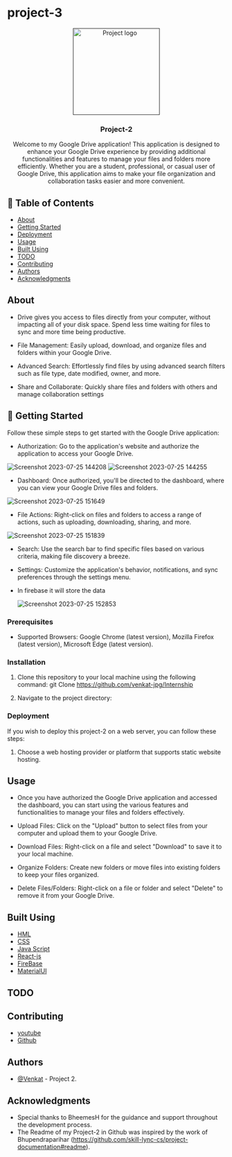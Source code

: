 # project-3
<p align="center">
  <a href="" rel="noopener">
    <img width=200px height=200px src="https://tse3.mm.bing.net/th?id=OIP.1om7KvIn8q4gtAD-YXfD6AHaHA&pid=Api&P=0&h=180" alt="Project logo">
  </a>
</p>
<h3 align="center">Project-2</h3>
<div align="center">
 
</div>

<p align="center">  Welcome to my Google Drive application! This application is designed to enhance your Google Drive experience by providing additional functionalities and features to manage your files and folders more efficiently. Whether you are a student, professional, or casual user of Google Drive, this application aims to make your file organization and collaboration tasks easier and more convenient.
    <br> 
</p>

## 📝 Table of Contents
- [About](#about)
- [Getting Started](#getting_started)
- [Deployment](#deployment)
- [Usage](#usage)
- [Built Using](#built_using)
- [TODO](../TODO.md)
- [Contributing](../CONTRIBUTING.md)
- [Authors](#authors)
- [Acknowledgments](#acknowledgement)

##  About <a name = "about"></a>
- Drive gives you access to files directly from your computer, without impacting all of your disk space. Spend less time waiting for files to   sync and more time being productive.
- File Management: Easily upload, download, and organize files and folders within your Google Drive.

- Advanced Search: Effortlessly find files by using advanced search filters such as file type, date modified, owner, and more.

- Share and Collaborate: Quickly share files and folders with others and manage collaboration settings

## 🏁 Getting Started <a name="getting_started"></a>

Follow these simple steps to get started with the Google Drive application:

- Authorization: Go to the application's website and authorize the application to access your Google Drive.

![Screenshot 2023-07-25 144208](https://github.com/venkat-jpg/Internship/assets/128593769/2bc98af1-0aaa-41e6-892e-e409ef6d95a9)
![Screenshot 2023-07-25 144255](https://github.com/venkat-jpg/Internship/assets/128593769/45e412ff-b790-4edf-8399-82d0eb709508)


- Dashboard: Once authorized, you'll be directed to the dashboard, where you can view your Google Drive files and folders.

![Screenshot 2023-07-25 151649](https://github.com/venkat-jpg/Internship/assets/128593769/88bc9761-9ae9-4fdc-8c2f-f8016fbcc2fa)

- File Actions: Right-click on files and folders to access a range of actions, such as uploading, downloading, sharing, and more.

![Screenshot 2023-07-25 151839](https://github.com/venkat-jpg/Internship/assets/128593769/fb9eb3b0-87fe-4b38-b692-f716ae1ac5d0)


- Search: Use the search bar to find specific files based on various criteria, making file discovery a breeze.

- Settings: Customize the application's behavior, notifications, and sync preferences through the settings menu.

- In firebase it will store the data

  ![Screenshot 2023-07-25 152853](https://github.com/venkat-jpg/Internship/assets/128593769/7c032653-4afc-4d37-b95f-007bf6697c2e)


### Prerequisites

- Supported Browsers: Google Chrome (latest version), Mozilla Firefox (latest version), Microsoft Edge (latest version).

### Installation

1. Clone this repository to your local machine using the following command:
git Clone https://github.com/venkat-jpg/Internship

2. Navigate to the project directory:


### Deployment

If you wish to deploy this project-2 on a web server, you can follow these steps:

1. Choose a web hosting provider or platform that supports static website hosting.


## Usage <a name="usage"></a>
- Once you have authorized the Google Drive application and accessed the dashboard, you can start using the various features and functionalities to manage your files and folders effectively.
- Upload Files: Click on the "Upload" button to select files from your computer and upload them to your Google Drive.

- Download Files: Right-click on a file and select "Download" to save it to your local machine.

- Organize Folders: Create new folders or move files into existing folders to keep your files organized.

- Delete Files/Folders: Right-click on a file or folder and select "Delete" to remove it from your Google Drive.


## Built Using <a name="built_using"></a>

- [HML](https://code.visualstudio.com/download)
- [CSS](https://code.visualstudio.com/download)
- [Java Script](https://code.visualstudio.com/download)
- [React-js](https://code.visualstudio.com/download)
- [FireBase](https://console.firebase.google.com/u/0/project/drive-clone-38a94/overview)
- [MaterialUI](https://mui.com/material-ui/material-icons/?query=app&selected=Apps)

## TODO

## Contributing

- [youtube](https://www.youtube.com/watch?v=0YFrGy_mzjY&t=5925s)
- [Github](https://github.com/skill-lync-cs/project-documentation#readme)

## Authors <a name="authors"></a>

- [@Venkat](https://github.com/venkat-jpg) - Project 2.

## Acknowledgments <a name="acknowledgement"></a>

- Special thanks to BheemesH for the guidance and support throughout the development process.
- The Readme of my Project-2 in Github was inspired by the work of Bhupendraparihar (https://github.com/skill-lync-cs/project-documentation#readme).

